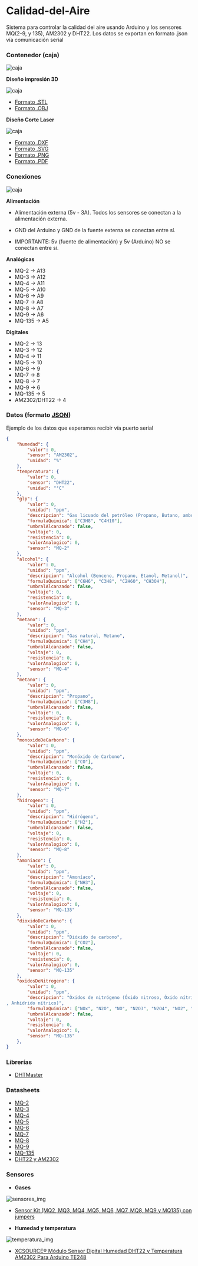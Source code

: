 # Calidad-del-Aire
Sistema para controlar la calidad del aire usando Arduino y los sensores MQ(2-9, y 135), AM2302 y DHT22. Los datos se exportan en formato .json vía comunicación serial

### Contenedor (caja)

![caja](caja/caja_corte_laser_trasera.jpg)

**Diseño impresión 3D**

![caja](caja/caja_3d_frontal.png)

- [Formato .STL](caja/caja_design.png)
- [Formato .OBJ](caja/caja_design.png)

**Diseño Corte Laser**

![caja](caja/caja_concepto.jpg)

- [Formato .DXF](caja/caja_design.dxf)
- [Formato .SVG](caja/caja_design.svg)
- [Formato .PNG](caja/caja_design.png)
- [Formato .PDF](caja/caja_design.pdf)


### Conexiones

![caja](caja/caja_conexiones.jpg)

**Alimentación**

- Alimentación externa (5v - 3A). Todos los sensores se conectan a la alimentación externa.

- GND del Arduino y GND de la fuente externa se conectan entre sí.

- IMPORTANTE: 5v (fuente de alimentación) y 5v (Arduino) NO se conectan entre sí.

**Analógicas**

- MQ-2 -> A13
- MQ-3 -> A12
- MQ-4 -> A11
- MQ-5 -> A10
- MQ-6 -> A9
- MQ-7 -> A8
- MQ-8 -> A7
- MQ-9 -> A6
- MQ-135 -> A5

**Digitales**

- MQ-2 -> 13
- MQ-3 -> 12
- MQ-4 -> 11
- MQ-5 -> 10
- MQ-6 -> 9
- MQ-7 -> 8
- MQ-8 -> 7
- MQ-9 -> 6
- MQ-135 -> 5
- AM2302/DHT22 -> 4


### Datos (formato [JSON](https://www.wikiwand.com/es/JSON))

Ejemplo de los datos que esperamos recibir vía puerto serial

```json
{
	"humedad": {
		"valor": 0,
		"sensor": "AM2302",
		"unidad": "%"
	},
	"temperatura": {
		"valor": 0,
		"sensor": "DHT22",
		"unidad": "°C"
	},
	"glp": {
		"valor": 0,
		"unidad": "ppm",
		"descripcion": "Gas licuado del petróleo (Propano, Butano, ambos)",
		"formulaQuimica": ["C3H8", "C4H10"],
		"umbralAlcanzado": false,
		"voltaje": 0,
		"resistencia": 0,
		"valorAnalogico": 0,
		"sensor": "MQ-2"
	},
	"alcohol": {
		"valor": 0,
		"unidad": "ppm",
		"descripcion": "Alcohol (Benceno, Propano, Etanol, Metanol)",
		"formulaQuimica": ["C6H6", "C3H8", "C2H6O", "CH3OH"],
		"umbralAlcanzado": false,
		"voltaje": 0,
		"resistencia": 0,
		"valorAnalogico": 0,
		"sensor": "MQ-3"
	},
	"metano": {
		"valor": 0,
		"unidad": "ppm",
		"descripcion": "Gas natural, Metano",
		"formulaQuimica": ["CH4"],
		"umbralAlcanzado": false,
		"voltaje": 0,
		"resistencia": 0,
		"valorAnalogico": 0,
		"sensor": "MQ-4"
	},
	"metano": {
		"valor": 0,
		"unidad": "ppm",
		"descripcion": "Propano",
		"formulaQuimica": ["C3H8"],
		"umbralAlcanzado": false,
		"voltaje": 0,
		"resistencia": 0,
		"valorAnalogico": 0,
		"sensor": "MQ-6"
	},
	"monoxidoDeCarbono": {
		"valor": 0,
		"unidad": "ppm",
		"descripcion": "Monóxido de Carbono",
		"formulaQuimica": ["CO"],
		"umbralAlcanzado": false,
		"voltaje": 0,
		"resistencia": 0,
		"valorAnalogico": 0,
		"sensor": "MQ-7"
	},
	"hidrogeno": {
		"valor": 0,
		"unidad": "ppm",
		"descripcion": "Hidrógeno",
		"formulaQuimica": ["H2"],
		"umbralAlcanzado": false,
		"voltaje": 0,
		"resistencia": 0,
		"valorAnalogico": 0,
		"sensor": "MQ-8"
	},
	"amoniaco": {
		"valor": 0,
		"unidad": "ppm",
		"descripcion": "Amoníaco",
		"formulaQuimica": ["NH3"],
		"umbralAlcanzado": false,
		"voltaje": 0,
		"resistencia": 0,
		"valorAnalogico": 0,
		"sensor": "MQ-135"
	},
	"dioxidoDeCarbono": {
		"valor": 0,
		"unidad": "ppm",
		"descripcion": "Dióxido de carbono",
		"formulaQuimica": ["CO2"],
		"umbralAlcanzado": false,
		"voltaje": 0,
		"resistencia": 0,
		"valorAnalogico": 0,
		"sensor": "MQ-135"
	},
	"oxidosDeNitrogeno": {
		"valor": 0,
		"unidad": "ppm",
		"descripcion": "Óxidos de nitrógeno (Óxido nitroso, Óxido nítrico, Anhídrido nitroso, Tetraóxido de nitrógeno, Peróxido nítrico
, Anhídrido nítrico)",
		"formulaQuimica": ["NOx", "N2O", "NO", "N2O3", "N2O4", "NO2", "N2O5"],
		"umbralAlcanzado": false,
		"voltaje": 0,
		"resistencia": 0,
		"valorAnalogico": 0,
		"sensor": "MQ-135"
	},
}
```

### Librerías

- [DHTMaster](https://github.com/markruys/arduino-DHT)


### Datasheets

- [MQ-2](datasheets/MQ-2_datasheet.pdf)
- [MQ-3](datasheets/MQ-3_datasheet.pdf)
- [MQ-4](datasheets/MQ-4_datasheet.pdf)
- [MQ-5](datasheets/MQ-5_datasheet.pdf)
- [MQ-6](datasheets/MQ-6_datasheet.pdf)
- [MQ-7](datasheets/MQ-7_datasheet.pdf)
- [MQ-8](datasheets/MQ-8_datasheet.pdf)
- [MQ-9](datasheets/MQ-9_datasheet.pdf)
- [MQ-135](datasheets/MQ-135_datasheet.pdf)
- [DHT22 y AM2302](datasheets/DHT22_datasheet.pdf)

### Sensores

- **Gases**

![sensores_img](datasheets/sensores_amazon.jpg)

- [Sensor Kit (MQ2, MQ3, MQ4, MQ5, MQ6, MQ7, MQ8, MQ9 y MQ135) con jumpers](https://www.amazon.es/gp/product/B019GK4RNK)

- **Humedad y temperatura**

![temperatura_img](datasheets/temperatura_amazon.jpg)

- [XCSOURCE® Módulo Sensor Digital Humedad DHT22 y Temperatura AM2302 Para Arduino TE248](https://www.amazon.es/gp/product/B011U8GA40/)
